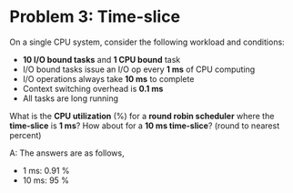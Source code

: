 # Problem 3: Time-slice

On a single CPU system, consider the following workload and conditions:

- **10 I/O bound tasks** and **1 CPU bound** task
- I/O bound tasks issue an I/O op every **1 ms** of CPU computing
- I/O operations always take **10 ms** to complete
- Context switching overhead is **0.1 ms**
- All tasks are long running

What is the **CPU utilization** (%) for a **round robin scheduler** where the **time-slice** is **1 ms**? How about for a **10 ms time-slice**? (round to nearest percent)

A: The answers are as follows,

- 1 ms: 0.91 %
- 10 ms: 95 %
